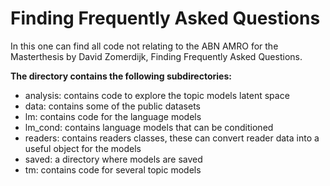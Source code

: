 # Finding Frequently Asked Questions

In this one can find all code not relating to the ABN AMRO for the Masterthesis by David Zomerdijk, Finding Frequently Asked Questions.

**The directory contains the following subdirectories:**
* analysis: contains code to explore the topic models latent space
* data: contains some of the public datasets 
* lm: contains code for the language models
* lm_cond: contains language models that can be conditioned
* readers: contains readers classes, these can convert reader data into a useful object for the models
* saved: a directory where models are saved
* tm: contains code for several topic models
